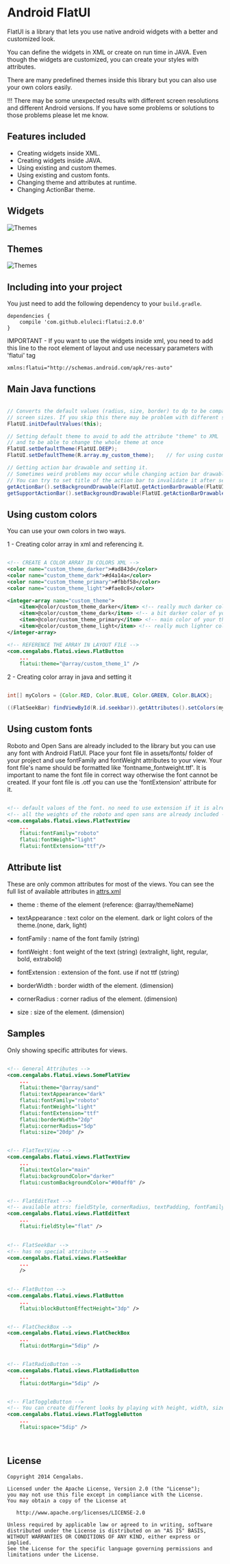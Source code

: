 Android FlatUI
===================

FlatUI is a library that lets you use native android widgets with a better and customized look.

You can define the widgets in XML or create on run time in JAVA. Even though the widgets are customized, you can create your styles with attributes.

There are many predefined themes inside this library but you can also use your own colors easily.

!!! There may be some unexpected results with different screen resolutions and different Android versions. If you have some problems or solutions to those problems please let me know.


Features included
-----------------
* Creating widgets inside XML.
* Creating widgets inside JAVA.
* Using existing and custom themes.
* Using existing and custom fonts.
* Changing theme and attributes at runtime.
* Changing ActionBar theme.


Widgets
-----------
![Themes][1]

Themes
-----------
![Themes][2]


Including into your project
-------------------------

You just need to add the following dependency to your `build.gradle`.

    dependencies {
        compile 'com.github.eluleci:flatui:2.0.0'
    }


IMPORTANT - If you want to use the widgets inside xml, you need to add this line to the root element of layout and use necessary parameters with 'flatui' tag
```xml
xmlns:flatui="http://schemas.android.com/apk/res-auto"
```

## Main Java functions

```java

// Converts the default values (radius, size, border) to dp to be compatible with different
// screen sizes. If you skip this there may be problem with different screen densities
FlatUI.initDefaultValues(this);

// Setting default theme to avoid to add the attribute "theme" to XML 
// and to be able to change the whole theme at once
FlatUI.setDefaultTheme(FlatUI.DEEP);
FlatUI.setDefaultTheme(R.array.my_custom_theme);    // for using custom theme as default

// Getting action bar drawable and setting it.
// Sometimes weird problems may occur while changing action bar drawable at runtime.
// You can try to set title of the action bar to invalidate it after setting background.
getActionBar().setBackgroundDrawable(FlatUI.getActionBarDrawable(FlatUI.DEEP, false));
getSupportActionBar().setBackgroundDrawable(FlatUI.getActionBarDrawable(FlatUI.DEEP, false));

```

## Using custom colors

You can use your own colors in two ways.

1 - Creating color array in xml and referencing it.

```xml

<!-- CREATE A COLOR ARRAY IN COLORS XML -->
<color name="custom_theme_darker">#ad843d</color>
<color name="custom_theme_dark">#d4a14a</color>
<color name="custom_theme_primary">#fbbf58</color>
<color name="custom_theme_light">#fae8c8</color>

<integer-array name="custom_theme">
    <item>@color/custom_theme_darker</item> <!-- really much darker color of main color -->
    <item>@color/custom_theme_dark</item> <!-- a bit darker color of your main color -->
    <item>@color/custom_theme_primary</item> <!-- main color of your theme -->
    <item>@color/custom_theme_light</item> <!-- really much lighter color of main color -->
</integer-array>

<!-- REFERENCE THE ARRAY IN LAYOUT FILE -->
<com.cengalabs.flatui.views.FlatButton
    ...
    flatui:theme="@array/custom_theme_1" />

```

2 - Creating color array in java and setting it

```java

int[] myColors = {Color.RED, Color.BLUE, Color.GREEN, Color.BLACK};

((FlatSeekBar) findViewById(R.id.seekbar)).getAttributes().setColors(myColors);

```

## Using custom fonts

Roboto and Open Sans are already included to the library but you can use any font with Android FlatUI.
Place your font file in assets/fonts/ folder of your project and use fontFamily and fontWeight attributes to your view.
 Your font file's name should be formatted like 'fontname_fontweight.ttf'.
 It is important to name the font file in correct way otherwise the font cannot be created.
 If your font file is .otf you can use the 'fontExtension' attribute for it.

 ```xml

<!-- default values of the font. no need to use extension if it is already ttf -->
<!-- all the weights of the roboto and open sans are already included -->
<com.cengalabs.flatui.views.FlatTextView
     ...
     flatui:fontFamily="roboto"
     flatui:fontWeight="light"
     flatui:fontExtension="ttf"/>

 ```

## Attribute list

These are only common attributes for most of the views. You can see the full list of available attributes in [attrs.xml][3]

- theme          :  theme of the element (reference: @array/themeName)

- textAppearance :  text color on the element. dark or light colors of the theme.(none, dark, light)
- fontFamily     :  name of the font family (string)
- fontWeight     :  font weight of the text (string) (extralight, light, regular, bold, extrabold)
- fontExtension  :  extension of the font. use if not ttf (string)

- borderWidth    :  border width of the element. (dimension)
- cornerRadius   :  corner radius of the element. (dimension)
- size           :  size of the element. (dimension)

## Samples

Only showing specific attributes for views.

```xml

<!-- General Attributes -->
<com.cengalabs.flatui.views.SomeFlatView
    ...
    flatui:theme="@array/sand"
    flatui:textAppearance="dark"
    flatui:fontFamily="roboto"
    flatui:fontWeight="light"
    flatui:fontExtension="ttf"
    flatui:borderWidth="2dp"
    flatui:cornerRadius="5dp"
    flatui:size="20dp" />


<!-- FlatTextView -->
<com.cengalabs.flatui.views.FlatTextView
    ...
    flatui:textColor="main"
    flatui:backgroundColor="darker"
    flatui:customBackgroundColor="#00aff0" />


<!-- FlatEditText -->
<!-- available attrs: fieldStyle, cornerRadius, textPadding, fontFamily, fontWeight, textAppearance -->
<com.cengalabs.flatui.views.FlatEditText
	...
	flatui:fieldStyle="flat" />
	

<!-- FlatSeekBar -->
<!-- has no special attribute -->
<com.cengalabs.flatui.views.FlatSeekBar
	...
	/>
	

<!-- FlatButton -->
<com.cengalabs.flatui.views.FlatButton
	...
	flatui:blockButtonEffectHeight="3dp" />


<!-- FlatCheckBox -->
<com.cengalabs.flatui.views.FlatCheckBox
	...
	flatui:dotMargin="5dip" />


<!-- FlatRadioButton -->
<com.cengalabs.flatui.views.FlatRadioButton
	...
	flatui:dotMargin="5dip" />


<!-- FlatToggleButton -->
<!-- You can create different looks by playing with height, width, size, radius and space -->
<com.cengalabs.flatui.views.FlatToggleButton
	...
	flatui:space="5dip" />

	
```

License
--------

    Copyright 2014 Cengalabs.

    Licensed under the Apache License, Version 2.0 (the "License");
    you may not use this file except in compliance with the License.
    You may obtain a copy of the License at

       http://www.apache.org/licenses/LICENSE-2.0

    Unless required by applicable law or agreed to in writing, software
    distributed under the License is distributed on an "AS IS" BASIS,
    WITHOUT WARRANTIES OR CONDITIONS OF ANY KIND, either express or implied.
    See the License for the specific language governing permissions and
    limitations under the License.


 [1]: https://raw.github.com/eluleci/FlatUI/master/sample-images/showcase.png
 [2]: https://raw.github.com/eluleci/FlatUI/master/sample-images/themes.png
 [3]: https://github.com/eluleci/FlatUI/blob/master/library/src/main/res/values/attrs.xml